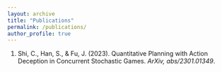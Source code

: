 ```yaml
---
layout: archive
title: "Publications"
permalink: /publications/
author_profile: true
---
```

1. Shi, C., Han, S., & Fu, J. (2023). Quantitative Planning with Action Deception in Concurrent Stochastic Games.  *ArXiv, abs/2301.01349*.
